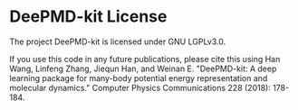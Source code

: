 
DeePMD-kit License
==================

The project DeePMD-kit is licensed under GNU LGPLv3.0. 

If you use this code in any future publications, please cite this using Han Wang, Linfeng Zhang, Jiequn Han, and Weinan E. "DeePMD-kit: A deep learning package for many-body potential energy representation and molecular dynamics." Computer Physics Communications 228 (2018): 178-184.
